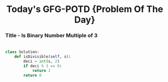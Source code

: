 <h1 align="center">Today's GFG-POTD {Problem Of The Day}</h1>

### Title - Is Binary Number Multiple of 3<br><br>

```python
class Solution:
	def isDivisible(self, s):
		deci = int(s, 2)
		if deci % 3 == 0:
		    return 1
		return 0
```
